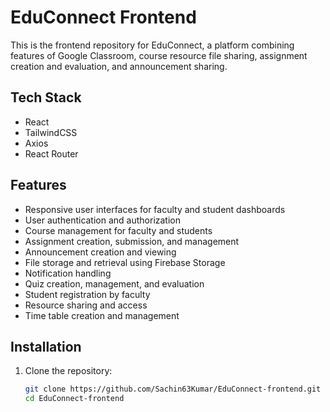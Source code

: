 # EduConnect Frontend

This is the frontend repository for EduConnect, a platform combining features of Google Classroom, course resource file sharing, assignment creation and evaluation, and announcement sharing.

## Tech Stack

- React
- TailwindCSS
- Axios
- React Router

## Features

- Responsive user interfaces for faculty and student dashboards
- User authentication and authorization
- Course management for faculty and students
- Assignment creation, submission, and management
- Announcement creation and viewing
- File storage and retrieval using Firebase Storage
- Notification handling
- Quiz creation, management, and evaluation
- Student registration by faculty
- Resource sharing and access
- Time table creation and management

## Installation

1. Clone the repository:
   ```sh
   git clone https://github.com/Sachin63Kumar/EduConnect-frontend.git
   cd EduConnect-frontend
